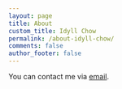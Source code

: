 ```yaml
---
layout: page
title: About
custom_title: Idyll Chow
permalink: /about-idyll-chow/
comments: false
author_footer: false
---
```


You can contact me via [email](mailto:idyllzhou@gmail.com).
